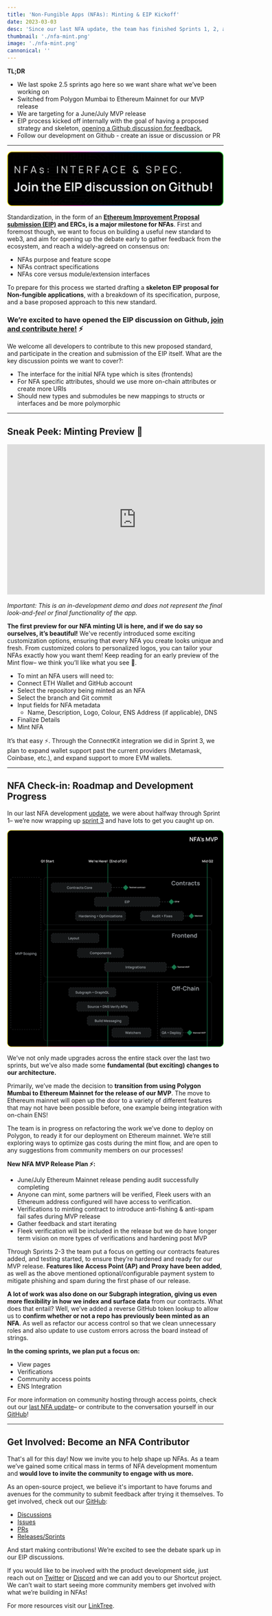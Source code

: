 ```yaml
---
title: 'Non-Fungible Apps (NFAs): Minting & EIP Kickoff'
date: 2023-03-03
desc: 'Since our last NFA update, the team has finished Sprints 1, 2, and 3, is laying the foundation for our EIP proposal, and sharing the first demo of our minting flow experience for NFAs.'
thumbnail: './nfa-mint.png'
image: './nfa-mint.png'
cannonical: ''
---
```


**TL;DR**

- We last spoke 2.5 sprints ago here so we want share what we’ve been working on
- Switched from Polygon Mumbai to Ethereum Mainnet for our MVP release
- We are targeting for a June/July MVP release
- EIP process kicked off internally with the goal of having a proposed strategy and skeleton, [opening a Github discussion for feedback.](https://github.com/fleekxyz/non-fungible-apps/discussions/158)
- Follow our development on Github - create an issue or discussion or PR

---

![](./nfa-eip-github.png)

Standardization, in the form of an **[Ethereum Improvement Proposal submission (EIP)](https://eips.ethereum.org/) and ERCs, is a major milestone for NFAs**. First and foremost though, we want to focus on building a useful new standard to web3, and aim for opening up the debate early to gather feedback from the ecosystem, and reach a widely-agreed on consensus on:

- NFAs purpose and feature scope
- NFAs contract specifications
- NFAs core versus module/extension interfaces

To prepare for this process we started drafting a **skeleton EIP proposal for Non-fungible applications**, with a breakdown of its specification, purpose, and a base proposed approach to this new standard.

### **We’re excited to have opened the EIP discussion on Github, [join and contribute here!](https://github.com/fleekxyz/non-fungible-apps/discussions/158)** ⚡

We welcome all developers to contribute to this new proposed standard, and participate in the creation and submission of the EIP itself. What are the key discussion points we want to cover?:

- The interface for the initial NFA type which is sites (frontends)
- For NFA specific attributes, should we use more on-chain attributes or create more URIs
- Should new types and submodules be new mappings to structs or interfaces and be more polymorphic

---

## Sneak Peek: Minting Preview 👀

<iframe width="600" height="350" src="https://www.youtube.com/embed/x7DqD27Xl7s?controls=0" title="YouTube video player" frameborder="0" allow="accelerometer; autoplay; clipboard-write; encrypted-media; gyroscope; picture-in-picture; web-share" allowfullscreen></iframe>

_Important: This is an in-development demo and does not represent the final look-and-feel or final functionality of the app._

**The first preview for our NFA minting UI is here, and if we do say so ourselves, it’s beautiful!** We've recently introduced some exciting customization options, ensuring that every NFA you create looks unique and fresh. From customized colors to personalized logos, you can tailor your NFAs exactly how you want them! Keep reading for an early preview of the Mint flow– we think you’ll like what you see 👀.

- To mint an NFA users will need to:
- Connect ETH Wallet and GitHub account
- Select the repository being minted as an NFA
- Select the branch and Git commit
- Input fields for NFA metadata
  - Name, Description, Logo, Colour, ENS Address (if applicable), DNS
- Finalize Details
- Mint NFA

It’s that easy ⚡. Through the ConnectKit integration we did in Sprint 3, we plan to expand wallet support past the current providers (Metamask, Coinbase, etc.), and expand support to more EVM wallets.

---

## NFA Check-in: Roadmap and Development Progress

In our last NFA development [update](https://blog.fleek.xyz/post/nfa-community-hosting/), we were about halfway through Sprint 1– we’re now wrapping up [sprint 3](https://github.com/fleekxyz/non-fungible-apps/releases/tag/v0.0.3) and have lots to get you caught up on.

![](./roadmap-march.png)

We’ve not only made upgrades across the entire stack over the last two sprints, but we’ve also made some **fundamental (but exciting) changes to our architecture.**

Primarily, we’ve made the decision to **transition from using Polygon Mumbai to Ethereum Mainnet for the release of our MVP**. The move to Ethereum mainnet will open up the door to a variety of different features that may not have been possible before, one example being integration with on-chain ENS!

The team is in progress on refactoring the work we’ve done to deploy on Polygon, to ready it for our deployment on Ethereum mainnet. We’re still exploring ways to optimize gas costs during the mint flow, and are open to any suggestions from community members on our processes!

**New NFA MVP Release Plan ⚡:**

- June/July Ethereum Mainnet release pending audit successfully completing
- Anyone can mint, some partners will be verified, Fleek users with an Ethereum address configured will have access to verification.
- Verifications to minting contract to introduce anti-fishing & anti-spam fail safes during MVP release
- Gather feedback and start iterating
- Fleek verification will be included in the release but we do have longer term vision on more types of verifications and hardening post MVP

Through Sprints 2-3 the team put a focus on getting our contracts features added, and testing started, to ensure they’re hardened and ready for our MVP release. **Features like Access Point (AP) and Proxy have been added**, as well as the above mentioned optional/configurable payment system to mitigate phishing and spam during the first phase of our release.

**A lot of work was also done on our Subgraph integration, giving us even more flexibility in how we index and surface data** from our contracts. What does that entail? Well, we’ve added a reverse GitHub token lookup to allow us to **confirm whether or not a repo has previously been minted as an NFA**. As well as refactor our access control so that we clean unnecessary roles and also update to use custom errors across the board instead of strings.

**In the coming sprints, we plan put a focus on:**

- View pages
- Verifications
- Community access points
- ENS Integration

For more information on community hosting through access points, check out our [last NFA update](https://blog.fleek.co/posts/nfa-community-hosting)– or contribute to the conversation yourself in our [GitHub](https://github.com/fleekxyz/non-fungible-apps)!

---

## Get Involved: Become an NFA Contributor

That's all for this day! Now we invite you to help shape up NFAs. As a team we’ve gained some critical mass in terms of NFA development momentum and **would love to invite the community to engage with us more.**

As an open-source project, we believe it's important to have forums and avenues for the community to submit feedback after trying it themselves. To get involved, check out our [GitHub](https://github.com/fleekxyz/non-fungible-apps):

- [Discussions](https://github.com/fleekxyz/non-fungible-apps/discussions)
- [Issues](https://github.com/fleekxyz/non-fungible-apps/issues)
- [PRs](https://github.com/fleekxyz/non-fungible-apps/pulls)
- [Releases/Sprints](https://github.com/fleekxyz/non-fungible-apps/releases/)

And start making contributions! We’re excited to see the debate spark up in our EIP discussions.

If you would like to be involved with the product development side, just reach out on [Twitter](https://twitter.com/fleek) or [Discord](https://discord.gg/fleek) and we can add you to our Shortcut project. We can’t wait to start seeing more community members get involved with what we’re building in NFAs!

For more resources visit our [LinkTree](https://linktr.ee/fleek).
